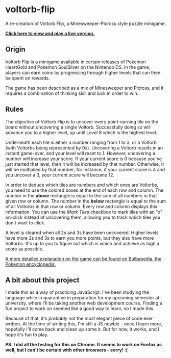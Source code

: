 # voltorb-flip
A re-creation of Voltorb Flip, a Minesweeper-Picross style puzzle minigame.

[**Click here to view and play a live version.**](https://mfudg395.github.io/voltorb-flip/)

## Origin
Voltorb Flip is a minigame available in certain releases of Pokemon HeartGold and Pokemon SoulSilver on the Nintendo DS. In the game,
players can earn coins by progressing through higher levels that can then be spent on rewards.

The game has been described as a mix of Minesweeper and Picross, and it requires a combination of thinking skill and luck in order to
win.

## Rules
The objective of Voltorb Flip is to uncover every point-earning tile on the board without uncovering a single Voltorb. Successfully doing 
so will advance you to a higher level, up until Level 8 which is the highest level.

Underneath each tile is either a number ranging from 1 to 3, or a Voltorb (with Voltorbs being represented by 0s). Uncovering a Voltorb 
results in an instant game-over, and your level will reset to 1. However, uncovering a number will increase your score. If your current
score is 0 because you've just started that level, then it will be increased by that number. Otherwise, it will be multiplied by that number;
for instance, if your current score is 4 and you uncover a 3, your current score will become 12.

In order to deduce which tiles are numbers and which ones are Voltorbs, you need to use the colored boxes at the end of each row and column.
The number in the **above** rectangle is equal to the sum of all numbers in that given row or column. The number in the **below** rectangle
is equal to the sum of all Voltorbs in that row or column. Every row and column displays this information. You can use the *Mark Tiles* checkbox
to mark tiles with an "x" on-click instead of uncovering them, allowing you to track which tiles you don't want to click.

A level is cleared when all 2s and 3s have been uncovered. Higher levels have more 2s and 3s to earn you more points, but they also have more
Voltorbs. It's up to you to figure out which is which and achieve as high a score as possible.

[A more detailed explanation on the game can be found on Bulbapedia, the Pokemon encyclopedia.](https://bulbapedia.bulbagarden.net/wiki/Voltorb_Flip)

## A bit about this project
I made this as a way of practicing JavaScript. I've been studying the language while in quarantine in preparation for my upcoming semester at
university, where I'll be taking another web development course. Finding a fun project to work on seemed like a good way to learn, so I made this.

Because of that, it's *probably* not the most elegant piece of code ever written. At the time of writing this, I'm still a JS newbie - once I learn
more, hopefully I'll come back and clean up some it. But for now, it works, and I hope it's fun to play.

**PS. I did all the testing for this on Chrome. It seems to work on Firefox as well, but I can't be certain with other browsers - sorry! :(**